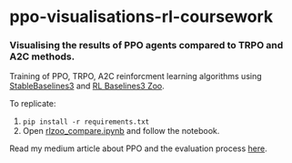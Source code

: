 # ppo-visualisations-rl-coursework
### Visualising the results of PPO agents compared to TRPO and A2C methods.

Training of PPO, TRPO, A2C reinforcment learning algorithms using [StableBaselines3](https://medium.com/r/?url=https%3A%2F%2Fstable-baselines3.readthedocs.io%2Fen%2Fmaster%2F) and [RL Baselines3 Zoo](https://medium.com/r/?url=https%3A%2F%2Frl-baselines3-zoo.readthedocs.io%2Fen%2Fmaster%2F). </br>

To replicate:
1. ```pip install -r requirements.txt```
2. Open [rlzoo_compare.ipynb](rlzoo_compare.ipynb) and follow the notebook.


Read my medium article about PPO and the evaluation process [here]().
